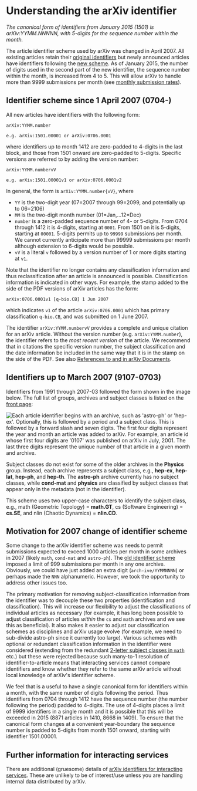 Understanding the arXiv identifier
==================================

*The canonical form of identifiers from January 2015 (1501) is
arXiv:YYMM.NNNNN, with 5-digits for the sequence number within the
month.*

The article identifier scheme used by arXiv was changed in April 2007.
All existing articles retain their [original identifiers](#old) but
newly announced articles have identifiers following the [new
scheme](#new). As of January 2015, the number of digits used in the
second part of the new identifier, the sequence number within the month,
is increased from 4 to 5. This will allow arXiv to handle more than 9999
submissions per month (see [monthly submission
rates](/stats/monthly_submissions)).

<span id="new"></span>

Identifier scheme since 1 April 2007 (0704-)
--------------------------------------------

All new articles have identifiers with the following form:

`arXiv:YYMM.number`

`e.g. arXiv:1501.00001 or arXiv:0706.0001`

where identifiers up to month 1412 are zero-padded to 4-digits in the
last block, and those from 1501 onward are zero-padded to 5-digits.
Specific versions are referred to by adding the version number:

`arXiv:YYMM.numbervV`

`e.g. arXiv:1501.00001v1 or arXiv:0706.0001v2`

In general, the form is `arXiv:YYMM.number{vV}`, where

-   `YY` is the two-digit year (07=2007 through 99=2099, and potentially
    up to 06=2106)
-   `MM` is the two-digit month number (01=Jan,...12=Dec)
-   `number` is a zero-padded sequence number of 4- or 5-digits. From
    0704 through 1412 it is 4-digits, starting at `0001`. From 1501 on
    it is 5-digits, starting at `00001`. 5-digits permits up to `99999`
    submissions per month. We cannot currently anticipate more than
    99999 submissions per month although extension to 6-digits would be
    possible.
-   `vV` is a literal `v` followed by a version number of 1 or more
    digits starting at `v1`.

Note that the identifier no longer contains any classification
information and thus reclassification after an article is announced is
possible. Classification information is indicated in other ways. For
example, the stamp added to the side of the PDF versions of arXiv
articles has the form:

`arXiv:0706.0001v1 [q-bio.CB] 1 Jun 2007`

which indicates `v1` of the article `arXiv:0706.0001` which has primary
classification `q-bio.CB`, and was submitted on 1 June 2007.

The identifier `arXiv:YYMM.numbervV` provides a complete and unique
citation for an arXiv article. Without the version number (e.g.
`arXiv:YYMM.number`), the identifier refers to the *most recent version*
of the article. We recommend that in citations the specific version
number, the subject classification and the date information be included
in the same way that it is in the stamp on the side of the PDF. See also
[References to and in arXiv
Documents](/help/faq/references).

<span id="old"></span>

Identifiers up to March 2007 (9107-0703)
----------------------------------------

Identifiers from 1991 through 2007-03 followed the form shown in the
image below. The full list of groups, archives and subject classes is
listed on the [front page](https://arxiv.org):

![Each article identifier begins with an archive, such as 'astro-ph' or
'hep-ex'. Optionally, this is followed by a period and a subject class.
This is followed by a forward slash and seven digits. The first four
digits represent the year and month an article was added to arXiv. For
example, an article id whose first four digits are '0107' was published
on arXiv in July, 2001. The last three digits represent the unique
number of that article in a given month and
archive.](https://arxiv.org/icons/arxiv_identifier.png)

Subject classes do not exist for some of the older archives in the
**Physics** group. Instead, each archive represents a subject class,
e.g., **hep-ex**, **hep-lat**, **hep-ph**, and **hep-th**. The
**astro-ph** archive currently has no subject classes, while
**cond-mat** and **physics** are classified by subject classes that
appear only in the metadata (not in the identifier).

This scheme uses two upper-case characters to identify the subject
class, e.g., math (Geometric Topology) = **math.GT**, cs (Software
Engineering) = **cs.SE**, and nlin (Chaotic Dynamics) = **nlin.CD**.

Motivation for 2007 change of identifier scheme
-----------------------------------------------

Some change to the arXiv identifier scheme was needs to permit
submissions expected to exceed 1000 articles per month in some archives
in 2007 (likely `math`, `cond-mat` and `astro-ph`). The [old identifier
scheme](#old) imposed a limit of 999 submissions per month in any one
archive. Obviously, we could have just added an extra digit
(`arch-ive/YYMMNNNN`) or perhaps made the `NNN` alphanumeric. However,
we took the opportunity to address other issues too.

The primary motivation for removing subject-classification information
from the identifier was to decouple these two properties (identification
and classification). This will increase our flexibility to adjust the
classifications of individual articles as necessary (for example, it has
long been possible to adjust classification of articles *within* the
`cs` and `math` archives and we see this as beneficial). It also makes
it easier to adjust our classification schemes as disciplines and arXiv
usage evolve (for example, we need to sub-divide astro-ph since it
currently too large). Various schemes with optional or redundant
classification information in the identifier were considered (extending
from the redundant [2-letter subject classes in `math`](/list/math/info)
etc.) but these were rejected because such many-to-1 resolution of
identifier-to-article means that interacting services cannot compare
identifiers and know whether they refer to the same arXiv article
without local knowledge of arXiv's identifier scheme.

We feel that is a useful to have a single canonical form for identifiers
within a month, with the same number of digits following the period.
Thus identifiers from 0704 through 1412 have the sequence number (the
number following the period) padded to 4-digits. The use of 4-digits
places a limit of 9999 identifiers in a single month and it is possible
that this will be exceeded in 2015 (8871 articles in 1410, 8668 in
1409). To ensure that the canonical form changes at a convenient
year-boundary the sequence number is padded to 5-digits from month 1501
onward, starting with identifier 1501.00001.

Further information for interacting services
--------------------------------------------

There are additional (gruesome) details of [arXiv identifiers for
interacting services](arxiv_identifier_for_services). These are unlikely
to be of interest/use unless you are handling internal data distributed
by arXiv.

